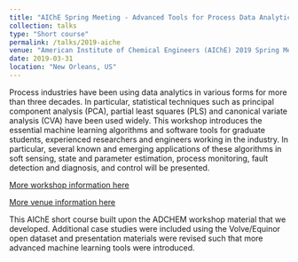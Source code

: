 ```yaml
---
title: "AIChE Spring Meeting - Advanced Tools for Process Data Analytics"
collection: talks
type: "Short course"
permalink: /talks/2019-aiche
venue: "American Institute of Chemical Engineers (AIChE) 2019 Spring Meeting"
date: 2019-03-31
location: "New Orleans, US"
---
```


Process industries have been using data analytics in various forms for more than three decades. In particular,
statistical techniques such as principal component analysis (PCA), partial least squares (PLS) and canonical
variate analysis (CVA) have been used widely. This workshop introduces the essential machine learning algorithms and software tools for graduate students, experienced researchers and engineers working in the industry. In particular, several known and
emerging applications of these algorithms in soft sensing, state and parameter estimation, process monitoring,
fault detection and diagnosis, and control will be presented.

[More workshop information here](https://leerippon.com/files/2019AIChE_Workshop.pdf)

[More venue information here](https://aiche.confex.com/aiche/s19/webprogram/EVENTS.html)

This AIChE short course built upon the ADCHEM workshop material that we developed. Additional case studies were included using the Volve/Equinor open dataset and presentation materials were revised such that more advanced machine learning tools were introduced. 


